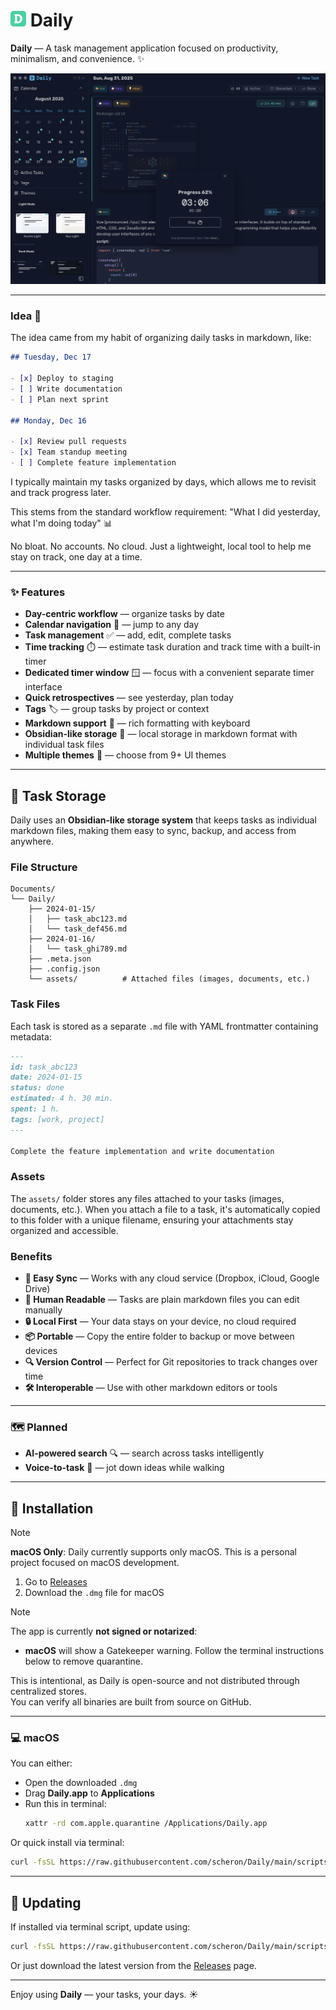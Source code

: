 # <img src="./src/renderer/public/favicon.svg" width="25" height="25" /> Daily 

**Daily** — A task management application focused on productivity, minimalism, and convenience. ✨


 ![Desktop Demo](./media/Demo-new.png) 

---

### Idea 🤔

The idea came from my habit of organizing daily tasks in markdown, like:

```md
## Tuesday, Dec 17

- [x] Deploy to staging
- [ ] Write documentation
- [ ] Plan next sprint

## Monday, Dec 16

- [x] Review pull requests  
- [x] Team standup meeting
- [ ] Complete feature implementation

```

I typically maintain my tasks organized by days, which allows me to revisit and track progress later.

This stems from the standard workflow requirement: "What I did yesterday, what I'm doing today" 📊

No bloat. No accounts. No cloud.
Just a lightweight, local tool to help me stay on track, one day at a time.

---

### ✨ Features

- **Day-centric workflow** — organize tasks by date
- **Calendar navigation** 📅 — jump to any day
- **Task management** ✅ — add, edit, complete tasks
- **Time tracking** ⏱️ — estimate task duration and track time with a built-in timer
- **Dedicated timer window** 🪟 — focus with a convenient separate timer interface
- **Quick retrospectives** — see yesterday, plan today
- **Tags** 🏷️ — group tasks by project or context
- **Markdown support** 📝 — rich formatting with keyboard
- **Obsidian-like storage** 📁 — local storage in markdown format with individual task files
- **Multiple themes** 🎨 — choose from 9+ UI themes

---

## 📁 Task Storage

Daily uses an **Obsidian-like storage system** that keeps tasks as individual markdown files, making them easy to sync, backup, and access from anywhere.

### File Structure

```
Documents/
└── Daily/
    ├── 2024-01-15/
    │   ├── task_abc123.md
    │   └── task_def456.md
    ├── 2024-01-16/
    │   └── task_ghi789.md
    ├── .meta.json
    ├── .config.json
    └── assets/          # Attached files (images, documents, etc.)
```

### Task Files

Each task is stored as a separate `.md` file with YAML frontmatter containing metadata:

```markdown
---
id: task_abc123
date: 2024-01-15
status: done
estimated: 4 h. 30 min.
spent: 1 h.
tags: [work, project]
---

Complete the feature implementation and write documentation
```

### Assets

The `assets/` folder stores any files attached to your tasks (images, documents, etc.). When you attach a file to a task, it's automatically copied to this folder with a unique filename, ensuring your attachments stay organized and accessible.

### Benefits

- **🔄 Easy Sync** — Works with any cloud service (Dropbox, iCloud, Google Drive)
- **📝 Human Readable** — Tasks are plain markdown files you can edit manually
- **🔒 Local First** — Your data stays on your device, no cloud required
- **📦 Portable** — Copy the entire folder to backup or move between devices
- **🔍 Version Control** — Perfect for Git repositories to track changes over time
- **🛠️ Interoperable** — Use with other markdown editors or tools

---

### 🗺️ Planned

- **AI-powered search** 🔍 — search across tasks intelligently
- **Voice-to-task** 🎤 — jot down ideas while walking

---

## 🚀 Installation

> [!NOTE]
> **macOS Only**: Daily currently supports only macOS. This is a personal project focused on macOS development.

1. Go to [Releases](https://github.com/scheron/Daily/releases)
2. Download the `.dmg` file for macOS

> [!NOTE]
> The app is currently **not signed or notarized**:
> - **macOS** will show a Gatekeeper warning. Follow the terminal instructions below to remove quarantine.
>
> This is intentional, as Daily is open-source and not distributed through centralized stores.  
> You can verify all binaries are built from source on GitHub.

---

### 💻 macOS

You can either:

- Open the downloaded `.dmg`
- Drag **Daily.app** to **Applications**
- Run this in terminal:
  ```bash
  xattr -rd com.apple.quarantine /Applications/Daily.app
  ```

Or quick install via terminal:

```bash
curl -fsSL https://raw.githubusercontent.com/scheron/Daily/main/scripts/install/install-mac.sh | sh
```

---

## 🔄 Updating

If installed via terminal script, update using:

```bash
curl -fsSL https://raw.githubusercontent.com/scheron/Daily/main/scripts/install/update-mac.sh | sh
```

Or just download the latest version from the [Releases](https://github.com/scheron/Daily/releases) page.

---

Enjoy using **Daily** — your tasks, your days. ☀️
